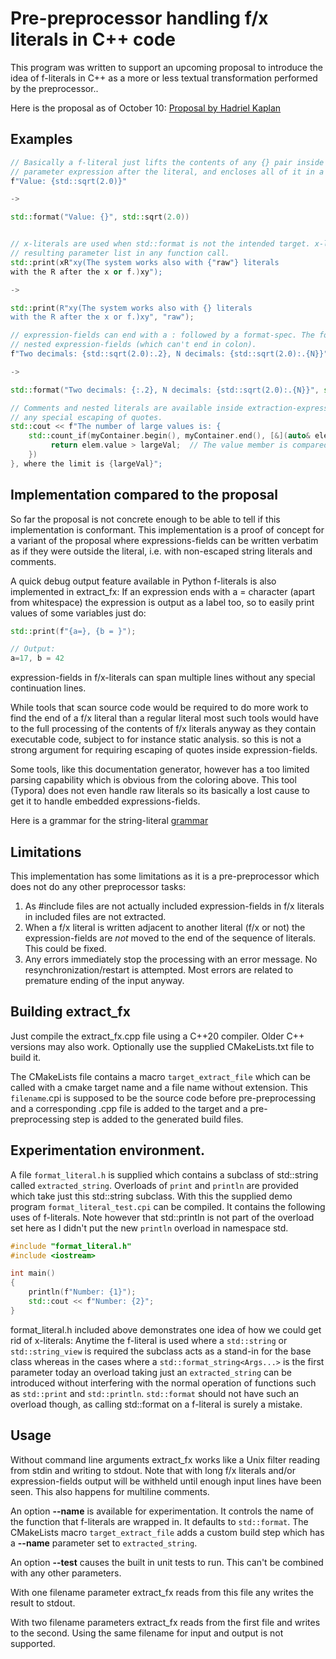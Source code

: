 # Pre-preprocessor handling f/x literals in C++ code

This program was written to support an upcoming proposal to introduce the idea of f-literals in C++ as a more or less textual transformation performed by the preprocessor..

Here is the proposal as of October 10: [Proposal by Hadriel Kaplan](http://api.csswg.org/bikeshed/?url=https://raw.githubusercontent.com/hadrielk/cpp-proposals/main/f-string/f-string-r2.bs&force=1)

## Examples

```C++
// Basically a f-literal just lifts the contents of any {} pair inside it to a separate function 
// parameter expression after the literal, and encloses all of it in a std::format call.
f"Value: {std::sqrt(2.0)}"

->

std::format("Value: {}", std::sqrt(2.0))


// x-literals are used when std::format is not the intended target. x-literals don't enclose the 
// resulting parameter list in any function call.
std::print(xR"xy(The system works also with {"raw"} literals
with the R after the x or f.)xy");

->

std::print(R"xy(The system works also with {} literals
with the R after the x or f.)xy", "raw");

// expression-fields can end with a : followed by a format-spec. The format-spec can contain
// nested expression-fields (which can't end in colon).
f"Two decimals: {std::sqrt(2.0):.2}, N decimals: {std::sqrt(2.0):.{N}}"

->

std::format("Two decimals: {:.2}, N decimals: {std::sqrt(2.0):.{N}}", std::sqrt(2.0), std::sqrt(2.0), N);

// Comments and nested literals are available inside extraction-expressions without
// any special escaping of quotes.
std::cout << f"The number of large values is: {
    std::count_if(myContainer.begin(), myContainer.end(), [&](auto& elem) { 
         return elem.value > largeVal;  // The value member is compared.
    })
}, where the limit is {largeVal}";

```

## Implementation compared to the proposal

So far the proposal is not concrete enough to be able to tell if this implementation is conformant. This implementation is a proof
of concept for a variant of the proposal where expressions-fields can be written verbatim as if they were outside the literal, i.e.
with non-escaped string literals and comments.

A quick debug output feature available in Python f-literals is also implemented in extract_fx: If an expression ends with a =
character (apart from whitespace) the expression is output as a label too, so to easily print values of some variables just do:

```c++
std::print(f"{a=}, {b = }");

// Output:
a=17, b = 42
```

expression-fields in f/x-literals can span multiple lines without any special continuation lines.

While tools that scan source code would be required to do more work to find the end of a f/x literal than a regular literal most
such tools would have to the full processing of the contents of f/x literals anyway as they contain executable code, subject to for
instance static analysis. so this is not a strong argument for requiring escaping of quotes inside expression-fields.

Some tools, like this documentation generator, however has a too limited parsing capability which is obvious from the coloring
above. This tool (Typora) does not even handle raw literals so its basically a lost cause to get it to handle embedded
expressions-fields.

Here is a grammar for the string-literal [grammar](grammar.md)

## Limitations

This implementation has some limitations as it is a pre-preprocessor which does not do any other preprocessor tasks:

1. As #include files are not actually included expression-fields in f/x literals in included files are not extracted.
3. When a f/x literal is written adjacent to another literal (f/x or not) the expression-fields are _not_ moved to the end of the sequence of literals. This
    could be fixed.
4. Any errors immediately stop the processing with an error message. No resynchronization/restart is attempted. Most errors are
    related to premature ending of the input anyway.


## Building extract_fx

Just compile the extract_fx.cpp file using a C++20 compiler. Older C++ versions may also work. Optionally use the supplied
CMakeLists.txt file to build it.

The CMakeLists file contains a macro `target_extract_file` which can be called with a cmake target name and a file name without
extension. This `filename`.cpi is supposed to be the source code before pre-preprocessing and a corresponding .cpp file is added to the
target and a pre-preprocessing step is added to the generated build files.

## Experimentation environment.

A file `format_literal.h` is supplied which contains a subclass of std::string called `extracted_string`. Overloads of `print` and
`println` are provided which take just this std::string subclass. With this the supplied demo program `format_literal_test.cpi` can
be compiled. It contains the following uses of f-literals. Note however that std::println is not part of the overload set here as I
didn't put the new `println` overload in namespace std.

```C++
#include "format_literal.h"
#include <iostream>

int main()
{
    println(f"Number: {1}");
    std::cout << f"Number: {2}";
}
```

format_literal.h included above demonstrates one idea of how we could get rid of x-literals: Anytime the f-literal is used where a `std::string` or
`std::string_view` is required the subclass acts as a stand-in for the base class whereas in the cases where a `std::format_string<Args...>` is
the first parameter today an overload taking just an `extracted_string` can be introduced without interfering with the normal operation of
functions such as `std::print` and `std::println`. `std::format` should not have such an overload though, as calling std::format on a
f-literal is surely a mistake.

## Usage

Without command line arguments extract_fx works like a Unix filter reading from stdin and writing to stdout. Note that with long f/x
literals and/or expression-fields output will be withheld until enough input lines have been seen. This also happens for multiline comments.

An option **--name** is available for experimentation. It controls the name of the function that f-literals are wrapped in. It defaults to `std::format`. The CMakeLists macro `target_extract_file` adds a custom build step which has a **--name** parameter set to `extracted_string`.

An option **--test** causes the built in unit tests to run. This can't be combined with any other parameters.

With one filename parameter extract_fx reads from this file any writes the result to stdout.

With two filename parameters extract_fx reads from the first file and writes to the second. Using the same filename for input and output is not supported.
